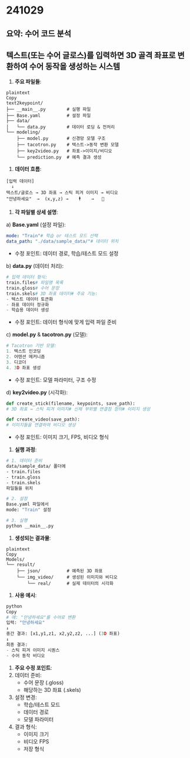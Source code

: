 # 241029
## 요약: 수어 코드 분석

## 텍스트(또는 수어 글로스)를 입력하면 3D 골격 좌표로 변환하여 수어 동작을 생성하는 시스템

1. **주요 파일들**:

```
plaintext
Copy
text2keypoint/
├── __main__.py        # 실행 파일
├── Base.yaml          # 설정 파일
├── data/
│   └── data.py        # 데이터 로딩 & 전처리
└── modeling/
    ├── model.py       # 신경망 모델 구조
    ├── tacotron.py    # 텍스트->동작 변환 모델
    ├── key2video.py   # 좌표->이미지/비디오 
    └── prediction.py  # 예측 결과 생성

```

1. **데이터 흐름**:

```
[입력 데이터]
  ↓
텍스트/글로스 → 3D 좌표 → 스틱 피겨 이미지 → 비디오
"안녕하세요"  →  (x,y,z) →    🕴️    →   🎥
```

1. **각 파일별 상세 설명**:

a) **Base.yaml** (설정 파일):

```yaml
mode: "Train"# 학습 or 테스트 모드 선택
data_path: "./data/sample_data/"# 데이터 위치
```

- 수정 포인트: 데이터 경로, 학습/테스트 모드 설정

b) **data.py** (데이터 처리):

```python
# 입력 데이터 형식:
train.files# 파일명 목록
train.gloss# 수어 문장
train.skels# 3D 좌표 데이터# 주요 기능:
- 텍스트 데이터 토큰화
- 좌표 데이터 정규화
- 학습용 데이터 생성
```

- 수정 포인트: 데이터 형식에 맞게 입력 파일 준비

c) **model.py** & **tacotron.py** (모델):

```python
# Tacotron 기반 모델:
1. 텍스트 인코딩
2. 어텐션 메커니즘
3. 디코더
4. 3D 좌표 생성
```

- 수정 포인트: 모델 파라미터, 구조 수정

d) **key2video.py** (시각화):

```python
def create_stick(filename, keypoints, save_path):
# 3D 좌표 → 스틱 피겨 이미지# 신체 부위별 연결점 정의# 이미지 생성

def create_video(save_path):
# 이미지들을 연결하여 비디오 생성
```

- 수정 포인트: 이미지 크기, FPS, 비디오 형식
1. **실행 과정**:

```bash
# 1. 데이터 준비
data/sample_data/ 폴더에
- train.files
- train.gloss
- train.skels
파일들을 위치

# 2. 설정
Base.yaml 파일에서
mode: "Train" 설정

# 3. 실행
python __main__.py
```

1. **생성되는 결과물**:

```
plaintext
Copy
Models/
└── result/
    ├── json/          # 예측된 3D 좌표
    └── img_video/     # 생성된 이미지와 비디오
        └── real/      # 실제 데이터의 시각화

```

1. **사용 예시**:

```python
python
Copy
# 예: "안녕하세요"를 수어로 변환
입력: "안녕하세요"
↓
중간 결과: [x1,y1,z1, x2,y2,z2, ...] (3D 좌표)
↓
최종 결과:
- 스틱 피겨 이미지 시퀀스
- 수어 동작 비디오

```

1. **주요 수정 포인트**:
2. 데이터 준비:
    - 수어 문장 (.gloss)
    - 해당하는 3D 좌표 (.skels)
3. 설정 변경:
    - 학습/테스트 모드
    - 데이터 경로
    - 모델 파라미터
4. 결과 형식:
    - 이미지 크기
    - 비디오 FPS
    - 저장 형식